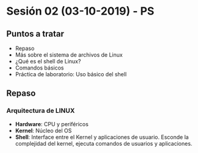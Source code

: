 # Sesión 02 (03-10-2019) - PS

## Puntos a tratar

* Repaso
* Más sobre el sistema de archivos de Linux
* ¿Qué es el shell de Linux?
* Comandos básicos
* Práctica de laboratorio: Uso básico del shell


## Repaso
### Arquitectura de LINUX

* **Hardware**: CPU y periféricos
* **Kernel**: Núcleo del OS
* **Shell**: Interface entre el Kernel y aplicaciones de usuario. Esconde la
complejidad del kernel, ejecuta comandos de usuarios y aplicaciones.
